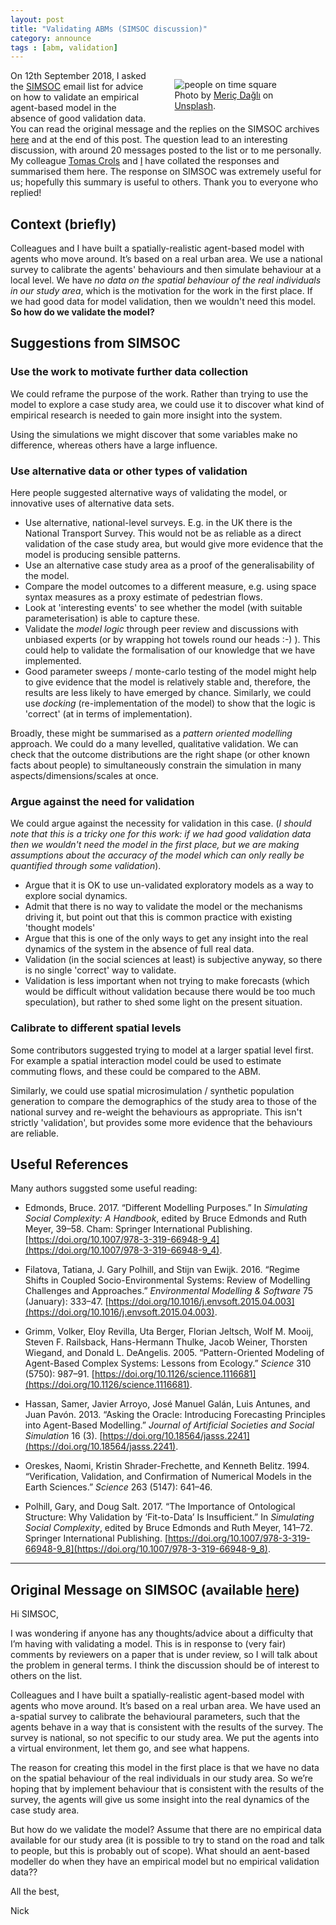 ```yaml
---
layout: post
title: "Validating ABMs (SIMSOC discussion)"
category: announce
tags : [abm, validation]
---
```


<figure style="float:right; width:40%">
  <img src="{{site.url}}/{{site.baseurl}}figures/attribution/people-time-square-small.jpg" alt="people on time square"/>
  <figcaption> Photo by <a href="https://unsplash.com/photos/slapbg2mejw?utm_source=unsplash&utm_medium=referral&utm_content=creditCopyText">Meriç
Dağlı</a> on <a href="https://unsplash.com/search/photos/people-crowd?utm_source=unsplash&utm_medium=referral&utm_content=creditCopyText">Unsplash</a>.
</figcaption>
</figure>

On 12th September 2018, I asked the [SIMSOC](https://www.jiscmail.ac.uk/cgi-bin/webadmin?A0=SimSoc) email list for advice on how to validate an empirical agent-based model in the absence of good validation data. You can read the original message and the replies on the SIMSOC archives [here](https://www.jiscmail.ac.uk/cgi-bin/webadmin?A2=SimSoc;d4e85e43.1809) and at the end of this post. The question lead to an interesting discussion, with around 20 messages posted to the list or to me personally. My colleague [Tomas Crols](https://environment.leeds.ac.uk/geography/staff/1022/dr-tomas-crols) and [I](http://www.nickmalleson.co.uk/) have collated the responses and summarised them here. The response on SIMSOC was extremely useful for us; hopefully this summary is useful to others. Thank you to everyone who replied!

## Context (briefly)

Colleagues and I have built a spatially-realistic agent-based model with agents who move around. It’s based on a real urban area. We use a national survey to calibrate the agents' behaviours and then simulate behaviour at a local level. We have _no data on the spatial behaviour of the real individuals in our study area_, which is the motivation for the work in the first place. If we had good data for model validation, then we wouldn't need this model. **So how do we validate the model?**

## Suggestions from SIMSOC

### Use the work to motivate further data collection

We could reframe the purpose of the work. Rather than trying to use the model to explore a case study area, we could use it to discover what kind of empirical research is needed to gain more insight into the system.

Using the simulations we might discover that some variables make no difference, whereas others have a large influence.

### Use alternative data or other types of validation

Here people suggested alternative ways of validating the model, or innovative uses of alternative data sets.

 - Use alternative, national-level surveys. E.g. in the UK there is the National Transport Survey. This would not be as reliable as a direct validation of the case study area, but would give more evidence that the model is producing sensible patterns.
 - Use an alternative case study area as a proof of the generalisability of the model. 
 - Compare the model outcomes to a different measure, e.g. using space syntax measures as a proxy estimate of pedestrian flows.
 - Look at 'interesting events' to see whether the model (with suitable parameterisation) is able to capture these.
 - Validate the _model logic_ through peer review and discussions with unbiased experts (or by wrapping hot towels round our heads :-) ). This could help to validate the formalisation of our knowledge that we have implemented.
 - Good parameter sweeps / monte-carlo testing of the model might help to give evidence that the model is relatively stable and, therefore, the results are less likely to have emerged by chance. Similarly, we could use _docking_ (re-implementation of the model) to show that the logic is 'correct' (at in terms of implementation).

Broadly, these might be summarised as a _pattern oriented modelling_ approach. We could do a many levelled, qualitative validation. We can check that the outcome distributions are the right shape (or other known facts about people) to simultaneously constrain the simulation in many aspects/dimensions/scales at once.

### Argue against the need for validation

We could argue against the necessity for validation in this case. (_I should note that this is a tricky one for this work: if we had good validation data then we wouldn't need the model in the first place, but we are making assumptions about the accuracy of the model which can only really be quantified through some validation_). 

 - Argue that it is OK to use un-validated exploratory models as a way to explore social dynamics. 
 - Admit that there is no way to validate the model or the mechanisms driving it, but point out that this is common practice with existing 'thought models' 
 - Argue that this is one of the only ways to get any insight into the real dynamics of the system in the absence of full real data.
 - Validation (in the social sciences at least) is subjective anyway, so there is no single 'correct' way to validate.
 - Validation is less important when not trying to make forecasts (which would be difficult without validation because there would be too much speculation), but rather to shed some light on the present situation. 

### Calibrate to different spatial levels

Some contributors suggested trying to model at a larger spatial level first. For example a spatial interaction model could be used to estimate commuting flows, and these could be compared to the ABM. 

Similarly, we could use spatial microsimulation / synthetic population generation to compare the demographics of the study area to those of the national survey and re-weight the behaviours as appropriate. This isn't strictly 'validation', but provides some more evidence that the behaviours are reliable. 



## Useful References

Many authors suggsted some useful reading:

 - Edmonds, Bruce. 2017. “Different Modelling Purposes.” In _Simulating Social Complexity: A Handbook_, edited by Bruce Edmonds and Ruth Meyer, 39–58. Cham: Springer International Publishing. [https://doi.org/10.1007/978-3-319-66948-9_4](https://doi.org/10.1007/978-3-319-66948-9_4).

 - Filatova, Tatiana, J. Gary Polhill, and Stijn van Ewijk. 2016. “Regime Shifts in Coupled Socio-Environmental Systems: Review of Modelling Challenges and Approaches.” _Environmental Modelling & Software_ 75 (January): 333–47. [https://doi.org/10.1016/j.envsoft.2015.04.003](https://doi.org/10.1016/j.envsoft.2015.04.003).

 - Grimm, Volker, Eloy Revilla, Uta Berger, Florian Jeltsch, Wolf M. Mooij, Steven F. Railsback, Hans-Hermann Thulke, Jacob Weiner, Thorsten Wiegand, and Donald L. DeAngelis. 2005. “Pattern-Oriented Modeling of Agent-Based Complex Systems: Lessons from Ecology.” _Science_ 310 (5750): 987–91. [https://doi.org/10.1126/science.1116681](https://doi.org/10.1126/science.1116681).

 - Hassan, Samer, Javier Arroyo, José Manuel Galán, Luis Antunes, and Juan Pavón. 2013. “Asking the Oracle: Introducing Forecasting Principles into Agent-Based Modelling.” _Journal of Artificial Societies and Social Simulation_ 16 (3). [https://doi.org/10.18564/jasss.2241](https://doi.org/10.18564/jasss.2241).

 - Oreskes, Naomi, Kristin Shrader-Frechette, and Kenneth Belitz. 1994. “Verification, Validation, and Confirmation of Numerical Models in the Earth Sciences.” _Science_ 263 (5147): 641–46.

 - Polhill, Gary, and Doug Salt. 2017. “The Importance of Ontological Structure: Why Validation by ‘Fit-to-Data’ Is Insufficient.” In _Simulating Social Complexity_, edited by Bruce Edmonds and Ruth Meyer, 141–72. Springer International Publishing. [https://doi.org/10.1007/978-3-319-66948-9_8](https://doi.org/10.1007/978-3-319-66948-9_8).

<hr/>

## Original Message on SIMSOC (available [here](https://www.jiscmail.ac.uk/cgi-bin/webadmin?A2=SimSoc;d4e85e43.1809))

Hi SIMSOC, 
 
I was wondering if anyone has any thoughts/advice about a difficulty that I’m having with validating a model. This is in response to (very fair) comments by reviewers on a paper that is under review, so I will talk about the problem in general terms. I think the discussion should be of interest to others on the list. 
 
Colleagues and I have built a spatially-realistic agent-based model with agents who move around. It’s based on a real urban area. We have used an a-spatial survey to calibrate the behavioural parameters, such that the agents behave in a way that is consistent with the results of the survey. The survey is national, so not specific to our study area. We put the agents into a virtual environment, let them go, and see what happens. 
 
The reason for creating this model in the first place is that we have no data on the spatial behaviour of the real individuals in our study area. So we’re hoping that by implement behaviour that is consistent with the results of the survey, the agents will give us some insight into the real dynamics of the case study area. 
 
But how do we validate the model? Assume that there are no empirical data available for our study area (it is possible to try to stand on the road and talk to people, but this is probably out of scope). What should an aent-based modeller do when they have an empirical model but no empirical validation data?? 
 
All the best, 

Nick 
